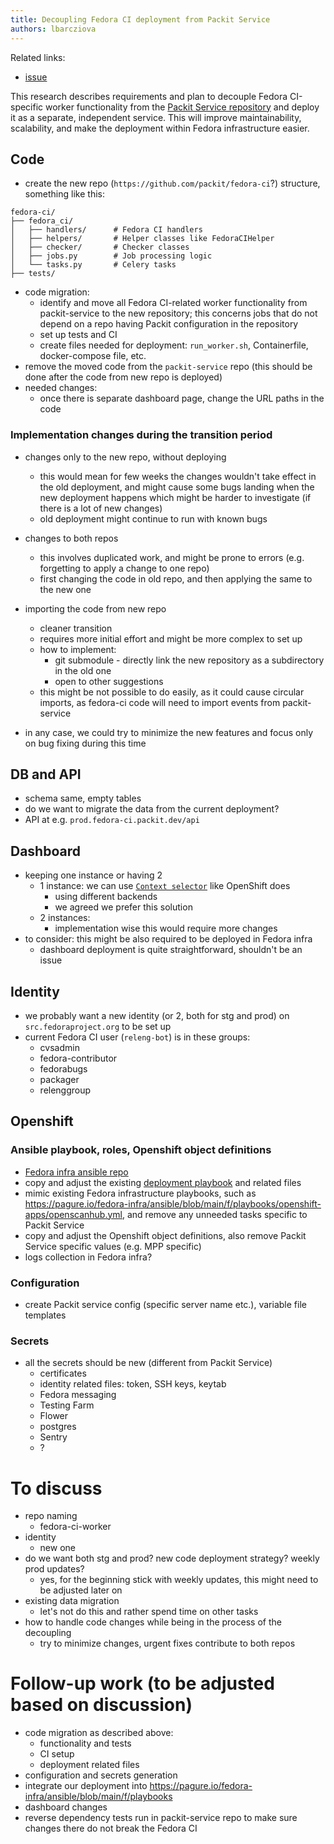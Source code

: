 ```yaml
---
title: Decoupling Fedora CI deployment from Packit Service
authors: lbarcziova
---
```


Related links:

- [issue](https://github.com/packit/packit-service/issues/2737)

This research describes requirements and plan to decouple Fedora CI-specific worker functionality from
the [Packit Service repository](https://github.com/packit/packit-service) and deploy it as a separate, independent service.
This will improve maintainability, scalability, and make the deployment within Fedora infrastructure easier.

## Code

- create the new repo (`https://github.com/packit/fedora-ci`?) structure, something like this:

```
fedora-ci/
├── fedora_ci/
│   ├── handlers/      # Fedora CI handlers
│   ├── helpers/       # Helper classes like FedoraCIHelper
│   ├── checker/       # Checker classes
│   ├── jobs.py        # Job processing logic
│   └── tasks.py       # Celery tasks
├── tests/

```

- code migration:
  - identify and move all Fedora CI-related worker functionality from packit-service to the new repository; this concerns jobs that do not depend on a repo having Packit configuration in the repository
  - set up tests and CI
  - create files needed for deployment: `run_worker.sh`, Containerfile, docker-compose file, etc.
- remove the moved code from the `packit-service` repo
  (this should be done after the code from new repo is deployed)
- needed changes:
  - once there is separate dashboard page, change the URL paths in the code

### Implementation changes during the transition period

- changes only to the new repo, without deploying
  - this would mean for few weeks the changes wouldn't take effect in the old deployment,
    and might cause some bugs landing when the new deployment happens which might be harder to investigate (if there is a lot of new changes)
  - old deployment might continue to run with known bugs
- changes to both repos
  - this involves duplicated work, and might be prone to errors (e.g. forgetting to apply a change to one repo)
  - first changing the code in old repo, and then applying the same to the new one
- importing the code from new repo
  - cleaner transition
  - requires more initial effort and might be more complex to set up
  - how to implement:
    - git submodule - directly link the new repository as a subdirectory in the old one
    - open to other suggestions
  - this might be not possible to do easily, as it could cause circular imports, as fedora-ci code will need to import events from packit-service

- in any case, we could try to minimize the new features and focus only on bug fixing during this time

## DB and API

- schema same, empty tables
- do we want to migrate the data from the current deployment?
- API at e.g. `prod.fedora-ci.packit.dev/api`

## Dashboard

- keeping one instance or having 2
  - 1 instance: we can use [`Context selector`](https://www.patternfly.org/components/menus/context-selector/design-guidelines) like OpenShift does
    - using different backends
    - we agreed we prefer this solution
  - 2 instances:
    - implementation wise this would require more changes
- to consider: this might be also required to be deployed in Fedora infra
  - dashboard deployment is quite straightforward, shouldn't be an issue

## Identity

- we probably want a new identity (or 2, both for stg and prod) on `src.fedoraproject.org` to be set up
- current Fedora CI user (`releng-bot`) is in these groups:
  - cvsadmin
  - fedora-contributor
  - fedorabugs
  - packager
  - relenggroup

## Openshift

### Ansible playbook, roles, Openshift object definitions

- [Fedora infra ansible repo](https://pagure.io/fedora-infra/ansible)
- copy and adjust the existing [deployment playbook](https://github.com/packit/deployment/blob/main/playbooks/deploy.yml) and related files
- mimic existing Fedora infrastructure playbooks, such as https://pagure.io/fedora-infra/ansible/blob/main/f/playbooks/openshift-apps/openscanhub.yml, and remove any unneeded tasks specific to Packit Service
- copy and adjust the Openshift object definitions, also remove Packit Service specific values (e.g. MPP specific)
- logs collection in Fedora infra?

### Configuration

- create Packit service config (specific server name etc.), variable file templates

### Secrets

- all the secrets should be new (different from Packit Service)
  - certificates
  - identity related files: token, SSH keys, keytab
  - Fedora messaging
  - Testing Farm
  - Flower
  - postgres
  - Sentry
  - ?

# To discuss

- repo naming
  - fedora-ci-worker
- identity
  - new one
- do we want both stg and prod? new code deployment strategy? weekly prod updates?
  - yes, for the beginning stick with weekly updates, this might need to be adjusted later on
- existing data migration
  - let's not do this and rather spend time on other tasks
- how to handle code changes while being in the process of the decoupling
  - try to minimize changes, urgent fixes contribute to both repos

# Follow-up work (to be adjusted based on discussion)

- code migration as described above:
  - functionality and tests
  - CI setup
  - deployment related files
- configuration and secrets generation
- integrate our deployment into https://pagure.io/fedora-infra/ansible/blob/main/f/playbooks
- dashboard changes
- reverse dependency tests run in packit-service repo to make sure changes there do not break the Fedora CI
